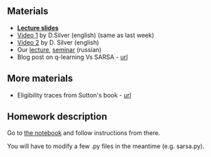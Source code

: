 ## Materials
* [__Lecture slides__](https://docviewer.yandex.ru/?url=ya-disk-public%3A%2F%2FG3IXcG62RwNUGSSos%2BuGhtgXNfsBjP9RxUtUfgCffIk%3D%3A%2Flecture3.pdf&name=lecture3.pdf&c=58a61e4fdc8b)
* [Video 1](https://www.youtube.com/watch?v=PnHCvfgC_ZA) by D.Silver (english) (same as last week)
* [Video 2](https://www.youtube.com/watch?v=0g4j2k_Ggc4&t=43s) by D. Silver (english)
* Our [lecture](https://yadi.sk/i/I7XcP6vU3ExNrT), [seminar](https://yadi.sk/i/XbqNQmjm3ExNsq) (russian)
* Blog post on q-learning Vs SARSA - [url](https://studywolf.wordpress.com/2013/07/01/reinforcement-learning-sarsa-vs-q-learning/)

## More materials
* Eligibility traces from Sutton's book - [url](http://incompleteideas.net/sutton/book/ebook/node72.html)


## Homework description

Go to [the notebook](https://github.com/yandexdataschool/Practical_RL/blob/master/week3/homework3.ipynb) and follow instructions from there.

You will have to modify a few .py files in the meantime (e.g. sarsa.py).
